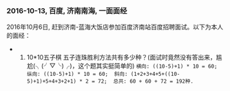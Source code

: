 ### 2016-10-13, 百度, 济南南海, 一面面经
 2016年10月6日, 赶到济南-蓝海大饭店参加百度济南站百度招聘面试。以下为本人的面经：
* 1. 10*10五子棋 五子连珠胜利方法共有多少种？(面试时竟然没有答出来，尴尬(╮(╯▽╰)╭)，这个题其实挺简单的)
`横向: ((10-5)+1) * 10 = 60; 
纵向: ((10-5)+1) * 10 = 60; 
斜向: (1+2+3+4+5+((10-5)+1)+5+4+3+2+1) * 2 = 72; 
总共: 60 + 60 + 72 = 192种. 
`
